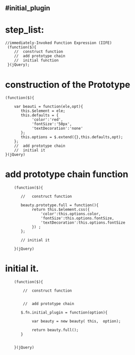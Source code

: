 #initial_plugin
----

#   step_list:
    
    //immediately-Invoked Function Expression (IIFE)
     (function($){
        //  construct function
        //  add prototype chain
        //  initial function
     }(jQuery);
     
#   construction of the Prototype
    
    (function($){
    
        var beauti = function(ele,opt){
           this.$element = ele;
           this.defaults = {
                'color':'red',
                'fontSize':'50px',
                'textDecoration':'none'
           };
           this.options = $.extend({},this.defaults,opt);
        };
        //  add prototype chain
        //  initial it
    }(jQuery)
    
    
#   add prototype chain function
    
        (function($){
        
           //   construct function
            
           beauty.prototype.full = function(){
                return this.$element.css({
                    'color':this.options.color,
                    'fontSize':this.options.fontSize,
                    'textDecoration':this.options.fontSize
                }) ;
           };
           
           // initial it
            
        }(jQuery)
        
        
#   initial it.
        (function($){
        
            //  construct function
            
            
            //  add prototype chain 
                      
           $.fn.initial_plugin = function(option){
                
                var beauty = new beauty( this,  option);
                
                return beauty.full();
           }
            
            
        }(jQuery)
             
         
        
    
    
    